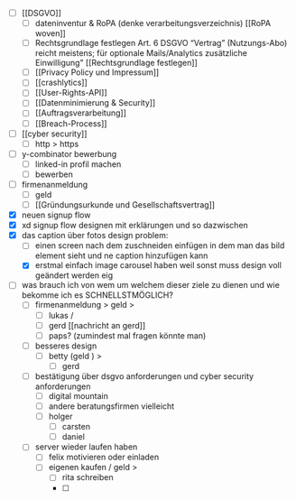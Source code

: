 - [ ] [[DSGVO]]
	- [ ] dateninventur & RoPA (denke verarbeitungsverzeichnis) [[RoPA woven]]
	- [ ] Rechtsgrundlage festlegen Art. 6 DSGVO “Vertrag” (Nutzungs-Abo) reicht meistens; für optionale Mails/Analytics zusätzliche Einwilligung" [[Rechtsgrundlage festlegen]]
	- [ ] [[Privacy Policy und Impressum]]
	- [ ] [[crashlytics]]
	- [ ] [[User-Rights-API]] 
	- [ ] [[Datenminimierung & Security]]
	- [ ] [[Auftragsverarbeitung]]
	- [ ] [[Breach-Process]]
- [ ] [[cyber security]]
	- [ ] http > https
- [ ] y-combinator bewerbung
	- [ ] linked-in profil machen
	- [ ] bewerben
- [ ] firmenanmeldung
	- [ ] geld
	- [ ] [[Gründungsurkunde und Gesellschaftsvertrag]]

- [x] neuen signup flow
- [x] xd signup flow designen mit erklärungen und so dazwischen
- [x] das caption über fotos design problem:
	- [ ] einen screen nach dem zuschneiden einfügen in dem man das bild element sieht und ne caption hinzufügen kann
	- [x] erstmal einfach image carousel haben weil sonst muss design voll geändert werden eig

- [ ] was brauch ich von wem um welchem dieser ziele zu dienen und wie bekomme ich es SCHNELLSTMÖGLICH?
	- [ ] firmenanmeldung > geld > 
		- [ ] lukas /
		- [ ] gerd [[nachricht an gerd]]
		- [ ] paps? (zumindest mal fragen könnte man)
	- [ ] besseres design
		- [ ] betty (geld ) >
			- [ ] gerd
	- [ ] bestätigung über dsgvo anforderungen und cyber security anforderungen
		- [ ] digital mountain
		- [ ] andere beratungsfirmen vielleicht
		- [ ] holger
			- [ ] carsten
			- [ ] daniel
	- [ ] server wieder laufen haben
		- [ ]  felix motivieren oder einladen
		- [ ] eigenen kaufen / geld >
			- [ ] rita schreiben
			- [ ] 